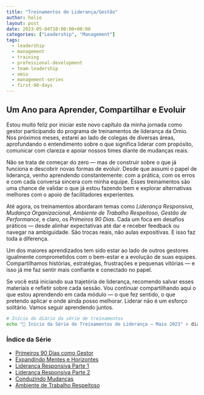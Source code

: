 ```yaml
---
title: "Treinamentos de Liderança/Gestão"
author: helio
layout: post
date: 2023-05-04T10:00:00+00:00
categories: ["Leadership", "Management"]
tags:
  - leadership
  - management
  - training
  - professional-development
  - team-leadership
  - omio
  - management-series
  - first-90-days
---
```


## Um Ano para Aprender, Compartilhar e Evoluir

Estou muito feliz por iniciar este novo capítulo da minha jornada como gestor participando do programa de treinamentos de liderança da Omio. Nos próximos meses, estarei ao lado de colegas de diversas áreas, aprofundando o entendimento sobre o que significa liderar com propósito, comunicar com clareza e apoiar nossos times diante de mudanças reais.

Não se trata de começar do zero — mas de construir sobre o que já funciona e descobrir novas formas de evoluir. Desde que assumi o papel de liderança, venho aprendendo constantemente: com a prática, com os erros e com cada conversa sincera com minha equipe. Esses treinamentos são uma chance de validar o que já estou fazendo bem e explorar alternativas melhores com o apoio de facilitadores experientes.

Até agora, os treinamentos abordaram temas como _Liderança Responsiva_, _Mudança Organizacional_, _Ambiente de Trabalho Respeitoso_, _Gestão de Performance_, e claro, os _Primeiros 90 Dias_. Cada um foca em desafios práticos — desde alinhar expectativas até dar e receber feedback ou navegar na ambiguidade. São trocas reais, não aulas expositivas. E isso faz toda a diferença.

Um dos maiores aprendizados tem sido estar ao lado de outros gestores igualmente comprometidos com o bem-estar e a evolução de suas equipes. Compartilhamos histórias, estratégias, frustrações e pequenas vitórias — e isso já me faz sentir mais confiante e conectado no papel.

Se você está iniciando sua trajetória de liderança, recomendo salvar esses materiais e refletir sobre cada sessão. Vou continuar compartilhando aqui o que estou aprendendo em cada módulo — o que fez sentido, o que pretendo aplicar e onde ainda posso melhorar. Liderar não é um esforço solitário. Vamos seguir aprendendo juntos.

```bash
# Início do diário da série de treinamentos
echo "📘 Início da Série de Treinamentos de Liderança – Maio 2023" > diario_treinamento.txt
```

### Índice da Série

- [Primeiros 90 Dias como Gestor](/pt/posts/2023-05-05-managers-first-90-days-intro/)
- [Expandindo Mentes e Horizontes](/pt/posts/2023-06-20-grow-their-minds-expand-horizons/)
- [Liderança Responsiva Parte 1](/pt/posts/2023-07-05-responsive-leadership-part1/)
- [Liderança Responsiva Parte 2](/pt/posts/2023-07-06-responsive-leadership-part2/)
- [Conduzindo Mudanças](/pt/posts/2023-11-08-leading-change/)
- [Ambiente de Trabalho Respeitoso](/pt/posts/2023-02-21-respectful-workplace/)
